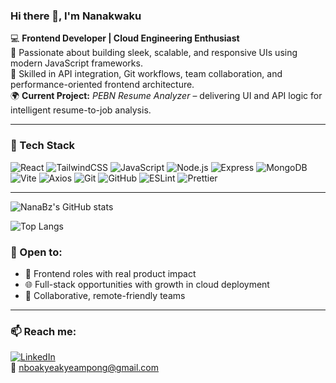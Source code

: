 ### Hi there 👋, I'm Nanakwaku

💻 **Frontend Developer | Cloud Engineering Enthusiast**  
🎨 Passionate about building sleek, scalable, and responsive UIs using modern JavaScript frameworks.  
🔗 Skilled in API integration, Git workflows, team collaboration, and performance-oriented frontend architecture.  
🌍 **Current Project:** _PEBN Resume Analyzer_ – delivering UI and API logic for intelligent resume-to-job analysis.

---

### 🧰 Tech Stack
![React](https://img.shields.io/badge/React-20232A?style=flat&logo=react)
![TailwindCSS](https://img.shields.io/badge/TailwindCSS-38B2AC?style=flat&logo=tailwind-css&logoColor=white)
![JavaScript](https://img.shields.io/badge/JavaScript-F7DF1E?style=flat&logo=javascript&logoColor=black)
![Node.js](https://img.shields.io/badge/Node.js-339933?style=flat&logo=nodedotjs&logoColor=white)
![Express](https://img.shields.io/badge/Express-000000?style=flat&logo=express&logoColor=white)
![MongoDB](https://img.shields.io/badge/MongoDB-4EA94B?style=flat&logo=mongodb&logoColor=white)
![Vite](https://img.shields.io/badge/Vite-646CFF?style=flat&logo=vite&logoColor=white)
![Axios](https://img.shields.io/badge/Axios-5A29E4?style=flat&logo=axios&logoColor=white)
![Git](https://img.shields.io/badge/Git-F05032?style=flat&logo=git&logoColor=white)
![GitHub](https://img.shields.io/badge/GitHub-181717?style=flat&logo=github&logoColor=white)
![ESLint](https://img.shields.io/badge/ESLint-4B32C3?style=flat&logo=eslint&logoColor=white)
![Prettier](https://img.shields.io/badge/Prettier-F7B93E?style=flat&logo=prettier&logoColor=black)

---

![NanaBz's GitHub stats](https://github-readme-stats.vercel.app/api?username=NanaBz&show_icons=true&theme=radical)

![Top Langs](https://github-readme-stats.vercel.app/api/top-langs/?username=NanaBz&layout=compact&theme=radical)


### 📌 Open to:
- 💼 Frontend roles with real product impact  
- 🌐 Full-stack opportunities with growth in cloud deployment  
- 🤝 Collaborative, remote-friendly teams

---

### 📫 Reach me:
[![LinkedIn](https://img.shields.io/badge/LinkedIn-0077B5?style=flat&logo=linkedin&logoColor=white)](https://www.linkedin.com/in/nanakwaku-boateng-boakye-akyeampong-110989279/)  
📧 nboakyeakyeampong@gmail.com
